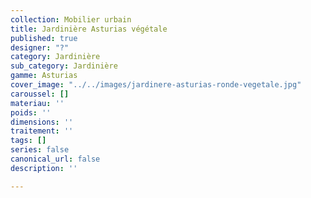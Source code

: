 ```yaml
---
collection: Mobilier urbain
title: Jardinière Asturias végétale
published: true
designer: "?"
category: Jardinière
sub_category: Jardinière
gamme: Asturias
cover_image: "../../images/jardinere-asturias-ronde-vegetale.jpg"
caroussel: []
materiau: ''
poids: ''
dimensions: ''
traitement: ''
tags: []
series: false
canonical_url: false
description: ''

---
```

